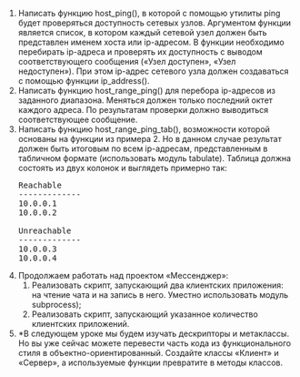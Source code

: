 <ol>
<li>
Написать функцию host_ping(), в которой с помощью утилиты ping будет 
проверяться доступность сетевых узлов. Аргументом функции является список, 
в котором каждый сетевой узел должен быть представлен именем хоста или 
ip-адресом. В функции необходимо перебирать ip-адреса и проверять их 
доступность с выводом соответствующего сообщения («Узел доступен», 
«Узел недоступен»). При этом ip-адрес сетевого узла должен создаваться 
с помощью функции ip_address().
</li>
<li>
Написать функцию host_range_ping() для перебора ip-адресов из заданного 
диапазона. Меняться должен только последний октет каждого адреса. 
По результатам проверки должно выводиться соответствующее сообщение.
</li>
<li>
Написать функцию host_range_ping_tab(), возможности которой основаны 
на функции из примера 2. Но в данном случае результат должен быть итоговым 
по всем ip-адресам, представленным в табличном формате (использовать модуль 
tabulate). Таблица должна состоять из двух колонок и выглядеть примерно так:

<pre>
Reachable
-------------
10.0.0.1
10.0.0.2

Unreachable
-------------
10.0.0.3
10.0.0.4
</pre>
</li>
<li>
Продолжаем работать над проектом «Мессенджер»:
<ol>
<li>
Реализовать скрипт, запускающий два клиентских приложения: на чтение чата и 
на запись в него. Уместно использовать модуль subprocess);
</li>
<li>
Реализовать скрипт, запускающий указанное количество клиентских приложений.
</li>
</ol>
</li>
<li>
*В следующем уроке мы будем изучать дескрипторы и метаклассы. Но вы уже сейчас 
можете перевести часть кода из функционального стиля в объектно-ориентированный. 
Создайте классы «Клиент» и «Сервер», а используемые функции превратите в методы 
классов.
</li>
</ol>






